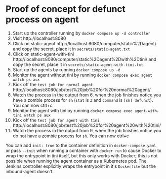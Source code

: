 # Proof of concept for defunct process on agent

1. Start up the controller running by `docker compose up -d controller`
2. Visit http://localhost:8080
3. Click on static-agent http://localhost:8080/computer/static%2Dagent/ and copy the secret, place it in `secrets/static-agent.txt`
4. Click on static-agent-with-tini http://localhost:8080/computer/static%2Dagent%2Dwith%2Dtini/ and copy the secret, place it in `secrets/static-agent-with-tini.txt`
5. Start up the agents by running `docker compose up -d`
6. Monitor the agent without tini by running `docker compose exec agent watch ps aux`
7. Kick off the `test job for normal agent` http://localhost:8080/job/test%20job%20for%20normal%20agent/
8. Watch the process in the output from 6, when the job finishes notice you have a zombie process for `sh` (`stat` is `Z` and `command` is `[sh] defunct`). You can now ctrl+c
9. Monitor the agent with tini by running `docker compose exec agent-with-tini watch ps aux`
10. Kick off the `test job for agent with tini` http://localhost:8080/job/test%20job%20for%20agent%20with%20tini/
11. Watch the process in the output from 9, when the job finishes notice you do not have a zombie process for `sh`. You can now ctrl+c

You can add `init: true` to the container definition in `docker-compose.yaml` or pass `--init` when running a container with `docker run` to cause Docker to wrap the entrypoint in tini itself, but this only works with Docker; this is not possible when running the agent container as a Kubernetes pod. The Jenkins controller explicitly wraps the entrypoint in it's `Dockerfile` but the inbound-agent doesn't.
